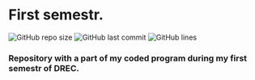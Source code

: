 # First semestr.

![GitHub repo size](https://img.shields.io/github/repo-size/uslsteen/1sem?style=for-the-badge)
![GitHub last commit](https://img.shields.io/github/last-commit/uslsteen/1sem?color=red&style=for-the-badge)
![GitHub lines](https://img.shields.io/tokei/lines/github/uslsteen/1sem?style=for-the-badge)

### Repository with a part of my coded program during my first semestr of DREC.